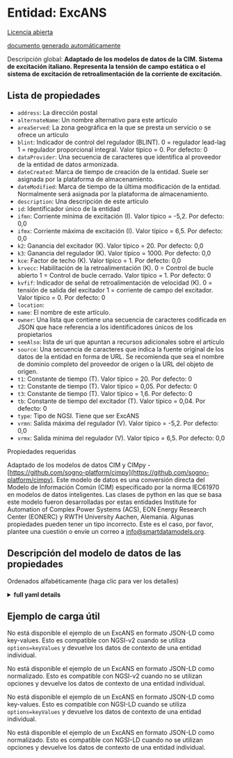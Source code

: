 Entidad: ExcANS  
===============  
[Licencia abierta](https://github.com/smart-data-models//dataModel.EnergyCIM/blob/master/ExcANS/LICENSE.md)  
[documento generado automáticamente](https://docs.google.com/presentation/d/e/2PACX-1vTs-Ng5dIAwkg91oTTUdt8ua7woBXhPnwavZ0FxgR8BsAI_Ek3C5q97Nd94HS8KhP-r_quD4H0fgyt3/pub?start=false&loop=false&delayms=3000#slide=id.gb715ace035_0_60)  
Descripción global: **Adaptado de los modelos de datos de la CIM. Sistema de excitación italiano. Representa la tensión de campo estática o el sistema de excitación de retroalimentación de la corriente de excitación.**  

## Lista de propiedades  

- `address`: La dirección postal  - `alternateName`: Un nombre alternativo para este artículo  - `areaServed`: La zona geográfica en la que se presta un servicio o se ofrece un artículo  - `blint`: Indicador de control del regulador (BLINT).  0 = regulador lead-lag 1 = regulador proporcional integral. Valor típico = 0. Por defecto: 0  - `dataProvider`: Una secuencia de caracteres que identifica al proveedor de la entidad de datos armonizada.  - `dateCreated`: Marca de tiempo de creación de la entidad. Suele ser asignada por la plataforma de almacenamiento.  - `dateModified`: Marca de tiempo de la última modificación de la entidad. Normalmente será asignada por la plataforma de almacenamiento.  - `description`: Una descripción de este artículo  - `id`: Identificador único de la entidad  - `ifmn`: Corriente mínima de excitación (I).  Valor típico = -5,2. Por defecto: 0,0  - `ifmx`: Corriente máxima de excitación (I).  Valor típico = 6,5. Por defecto: 0,0  - `k2`: Ganancia del excitador (K).  Valor típico = 20. Por defecto: 0,0  - `k3`: Ganancia del regulador (K).  Valor típico = 1000. Por defecto: 0,0  - `kce`: Factor de techo (K).  Valor típico = 1. Por defecto: 0,0  - `krvecc`: Habilitación de la retroalimentación (K).  0 = Control de bucle abierto 1 = Control de bucle cerrado. Valor típico = 1. Por defecto: 0  - `kvfif`: Indicador de señal de retroalimentación de velocidad (K).  0 = tensión de salida del excitador 1 = corriente de campo del excitador. Valor típico = 0. Por defecto: 0  - `location`:   - `name`: El nombre de este artículo.  - `owner`: Una lista que contiene una secuencia de caracteres codificada en JSON que hace referencia a los identificadores únicos de los propietarios  - `seeAlso`: lista de uri que apuntan a recursos adicionales sobre el artículo  - `source`: Una secuencia de caracteres que indica la fuente original de los datos de la entidad en forma de URL. Se recomienda que sea el nombre de dominio completo del proveedor de origen o la URL del objeto de origen.  - `t1`: Constante de tiempo (T).  Valor típico = 20. Por defecto: 0  - `t2`: Constante de tiempo (T).  Valor típico = 0,05. Por defecto: 0  - `t3`: Constante de tiempo (T).  Valor típico = 1,6. Por defecto: 0  - `tb`: Constante de tiempo del excitador (T).  Valor típico = 0,04. Por defecto: 0  - `type`: Tipo de NGSI. Tiene que ser ExcANS  - `vrmn`: Salida máxima del regulador (V).  Valor típico = -5,2. Por defecto: 0,0  - `vrmx`: Salida mínima del regulador (V).  Valor típico = 6,5. Por defecto: 0,0    
Propiedades requeridas  
Adaptado de los modelos de datos CIM y CIMpy - [https://github.com/sogno-platform/cimpy](https://github.com/sogno-platform/cimpy). Este modelo de datos es una conversión directa del Modelo de Información Común (CIM) especificado por la norma IEC61970 en modelos de datos inteligentes. Las clases de python en las que se basa este modelo fueron desarrolladas por estas entidades Institute for Automation of Complex Power Systems (ACS), EON Energy Research Center (EONERC) y RWTH University Aachen, Alemania. Algunas propiedades pueden tener un tipo incorrecto. Este es el caso, por favor, plantee una cuestión o envíe un correo a info@smartdatamodels.org.  
## Descripción del modelo de datos de las propiedades  
Ordenados alfabéticamente (haga clic para ver los detalles)  
<details><summary><strong>full yaml details</strong></summary>    
```yaml  
ExcANS:    
  description: 'Adapted from CIM data models. Italian excitation system. It represents static field voltage or excitation current feedback excitation system.'    
  properties:    
    address:    
      description: 'The mailing address'    
      properties:    
        addressCountry:    
          description: 'Property. The country. For example, Spain. Model:''https://schema.org/addressCountry'''    
          type: string    
        addressLocality:    
          description: 'Property. The locality in which the street address is, and which is in the region. Model:''https://schema.org/addressLocality'''    
          type: string    
        addressRegion:    
          description: 'Property. The region in which the locality is, and which is in the country. Model:''https://schema.org/addressRegion'''    
          type: string    
        postOfficeBoxNumber:    
          description: 'Property. The post office box number for PO box addresses. For example, 03578. Model:''https://schema.org/postOfficeBoxNumber'''    
          type: string    
        postalCode:    
          description: 'Property. The postal code. For example, 24004. Model:''https://schema.org/https://schema.org/postalCode'''    
          type: string    
        streetAddress:    
          description: 'Property. The street address. Model:''https://schema.org/streetAddress'''    
          type: string    
      type: Property    
      x-ngsi:    
        model: https://schema.org/address    
    alternateName:    
      description: 'An alternative name for this item'    
      type: Property    
    areaServed:    
      description: 'The geographic area where a service or offered item is provided'    
      type: Property    
      x-ngsi:    
        model: https://schema.org/Text    
    blint:    
      description: 'Governor Control Flag (BLINT).  0 = lead-lag regulator 1 = proportional integral regulator. Typical Value = 0. Default: 0'    
      type: number    
      x-ngsi:    
        model: https://schema.org/Number    
    dataProvider:    
      description: 'A sequence of characters identifying the provider of the harmonised data entity.'    
      type: Property    
    dateCreated:    
      description: 'Entity creation timestamp. This will usually be allocated by the storage platform.'    
      format: date-time    
      type: Property    
    dateModified:    
      description: 'Timestamp of the last modification of the entity. This will usually be allocated by the storage platform.'    
      format: date-time    
      type: Property    
    description:    
      description: 'A description of this item'    
      type: Property    
    id:    
      anyOf: &excans_-_properties_-_owner_-_items_-_anyof    
        - description: 'Property. Identifier format of any NGSI entity'    
          maxLength: 256    
          minLength: 1    
          pattern: ^[\w\-\.\{\}\$\+\*\[\]`|~^@!,:\\]+$    
          type: string    
        - description: 'Property. Identifier format of any NGSI entity'    
          format: uri    
          type: string    
      description: 'Unique identifier of the entity'    
      type: Property    
    ifmn:    
      description: 'Minimum exciter current (I).  Typical Value = -5.2. Default: 0.0'    
      type: number    
      x-ngsi:    
        model: https://schema.org/Number    
    ifmx:    
      description: 'Maximum exciter current (I).  Typical Value = 6.5. Default: 0.0'    
      type: number    
      x-ngsi:    
        model: https://schema.org/Number    
    k2:    
      description: 'Exciter gain (K).  Typical Value = 20. Default: 0.0'    
      type: number    
      x-ngsi:    
        model: https://schema.org/Number    
    k3:    
      description: 'AVR gain (K).  Typical Value = 1000. Default: 0.0'    
      type: number    
      x-ngsi:    
        model: https://schema.org/Number    
    kce:    
      description: 'Ceiling factor (K).  Typical Value = 1. Default: 0.0'    
      type: number    
      x-ngsi:    
        model: https://schema.org/Number    
    krvecc:    
      description: 'Feedback enabling (K).  0 = Open loop control 1 = Closed loop control. Typical Value = 1. Default: 0'    
      type: number    
      x-ngsi:    
        model: https://schema.org/Number    
    kvfif:    
      description: 'Rate feedback signal flag (K).  0 = output voltage of the exciter 1 = exciter field current. Typical Value = 0. Default: 0'    
      type: number    
      x-ngsi:    
        model: https://schema.org/Number    
    location:    
      $id: https://geojson.org/schema/Geometry.json    
      $schema: "http://json-schema.org/draft-07/schema#"    
      oneOf:    
        - properties:    
            bbox:    
              items:    
                type: number    
              minItems: 4    
              type: array    
            coordinates:    
              items:    
                type: number    
              minItems: 2    
              type: array    
            type:    
              enum:    
                - Point    
              type: string    
          required:    
            - type    
            - coordinates    
          title: 'GeoJSON Point'    
          type: object    
        - properties:    
            bbox:    
              items:    
                type: number    
              minItems: 4    
              type: array    
            coordinates:    
              items:    
                items:    
                  type: number    
                minItems: 2    
                type: array    
              minItems: 2    
              type: array    
            type:    
              enum:    
                - LineString    
              type: string    
          required:    
            - type    
            - coordinates    
          title: 'GeoJSON LineString'    
          type: object    
        - properties:    
            bbox:    
              items:    
                type: number    
              minItems: 4    
              type: array    
            coordinates:    
              items:    
                items:    
                  items:    
                    type: number    
                  minItems: 2    
                  type: array    
                minItems: 4    
                type: array    
              type: array    
            type:    
              enum:    
                - Polygon    
              type: string    
          required:    
            - type    
            - coordinates    
          title: 'GeoJSON Polygon'    
          type: object    
        - properties:    
            bbox:    
              items:    
                type: number    
              minItems: 4    
              type: array    
            coordinates:    
              items:    
                items:    
                  type: number    
                minItems: 2    
                type: array    
              type: array    
            type:    
              enum:    
                - MultiPoint    
              type: string    
          required:    
            - type    
            - coordinates    
          title: 'GeoJSON MultiPoint'    
          type: object    
        - properties:    
            bbox:    
              items:    
                type: number    
              minItems: 4    
              type: array    
            coordinates:    
              items:    
                items:    
                  items:    
                    type: number    
                  minItems: 2    
                  type: array    
                minItems: 2    
                type: array    
              type: array    
            type:    
              enum:    
                - MultiLineString    
              type: string    
          required:    
            - type    
            - coordinates    
          title: 'GeoJSON MultiLineString'    
          type: object    
        - properties:    
            bbox:    
              items:    
                type: number    
              minItems: 4    
              type: array    
            coordinates:    
              items:    
                items:    
                  items:    
                    items:    
                      type: number    
                    minItems: 2    
                    type: array    
                  minItems: 4    
                  type: array    
                type: array    
              type: array    
            type:    
              enum:    
                - MultiPolygon    
              type: string    
          required:    
            - type    
            - coordinates    
          title: 'GeoJSON MultiPolygon'    
          type: object    
      title: 'GeoJSON Geometry'    
    name:    
      description: 'The name of this item.'    
      type: Property    
    owner:    
      description: 'A List containing a JSON encoded sequence of characters referencing the unique Ids of the owner(s)'    
      items:    
        anyOf: *excans_-_properties_-_owner_-_items_-_anyof    
        description: 'Property. Unique identifier of the entity'    
      type: Property    
    seeAlso:    
      description: 'list of uri pointing to additional resources about the item'    
      oneOf:    
        - items:    
            format: uri    
            type: string    
          minItems: 1    
          type: array    
        - format: uri    
          type: string    
      type: Property    
    source:    
      description: 'A sequence of characters giving the original source of the entity data as a URL. Recommended to be the fully qualified domain name of the source provider, or the URL to the source object.'    
      type: Property    
    t1:    
      description: 'Time constant (T).  Typical Value = 20. Default: 0'    
      type: number    
      x-ngsi:    
        model: https://schema.org/Number    
    t2:    
      description: 'Time constant (T).  Typical Value = 0.05. Default: 0'    
      type: number    
      x-ngsi:    
        model: https://schema.org/Number    
    t3:    
      description: 'Time constant (T).  Typical Value = 1.6. Default: 0'    
      type: number    
      x-ngsi:    
        model: https://schema.org/Number    
    tb:    
      description: 'Exciter time constant (T).  Typical Value = 0.04. Default: 0'    
      type: number    
      x-ngsi:    
        model: https://schema.org/Number    
    type:    
      description: 'NGSI type. It has to be ExcANS'    
      enum:    
        - ExcANS    
      type: Property    
    vrmn:    
      description: 'Maximum AVR output (V).  Typical Value = -5.2. Default: 0.0'    
      type: number    
      x-ngsi:    
        model: https://schema.org/Number    
    vrmx:    
      description: 'Minimum AVR output (V).  Typical Value = 6.5. Default: 0.0'    
      type: number    
      x-ngsi:    
        model: https://schema.org/Number    
  required: []    
  type: object    
```  
</details>    
## Ejemplo de carga útil  
No está disponible el ejemplo de un ExcANS en formato JSON-LD como key-values. Esto es compatible con NGSI-v2 cuando se utiliza `options=keyValues` y devuelve los datos de contexto de una entidad individual.  
No está disponible el ejemplo de un ExcANS en formato JSON-LD como normalizado. Esto es compatible con NGSI-v2 cuando no se utilizan opciones y devuelve los datos de contexto de una entidad individual.  
No está disponible el ejemplo de un ExcANS en formato JSON-LD como key-values. Esto es compatible con NGSI-LD cuando se utiliza `options=keyValues` y devuelve los datos de contexto de una entidad individual.  
No está disponible el ejemplo de un ExcANS en formato JSON-LD como normalizado. Esto es compatible con NGSI-LD cuando no se utilizan opciones y devuelve los datos de contexto de una entidad individual.  
